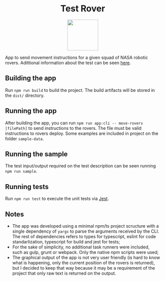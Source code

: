 
<h1 align="center">Test Rover</h1>

<div align="center">
  <img height='100' src='https://user-images.githubusercontent.com/101193313/159169927-330a8b98-d854-489c-aaf5-80058e7fc5db.png' />
</div>

App to send movement instructions for a given squad of NASA robotic rovers. Adittional information about the test can be seen [here](https://github.com/fdttests/test-rover/blob/main/challenge.md).

## Building the app

Run `npm run build` to build the project. The build artifacts will be stored in the `dist/` directory.

## Running the app

After building the app, you can run `npm run app:cli -- move-rovers [filePath]` to send instructions to the rovers. The file must be valid instructions to rovers deploy. Some examples are included in project on the folder `sample-data`.

## Running the sample

The test input/output required on the test description can be seen running `npm run sample`.

## Running tests

Run `npm run test` to execute the unit tests via [Jest](https://jestjs.io/).

## Notes

* The app was developed using a minimal npm/ts project scructure with a single dependency of ``yargs`` to parse the arguments received by the CLI. The rest of dependencies refers to types for typescript, eslint for code standarlization, typescript for build and jest for tests;
* For the sake of simplicity, no additional task runners were included, such as gulp, grunt or webpack. Only the native npm scripts were used;
* The graphical output of the app is not very user friendly (is hard to know what is happening, only the current position of the rovers is returned), but I decided to keep that way because it may be a requirement of the project that only raw text is returned on the output.
